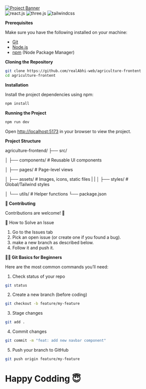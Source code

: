<div align="left">
  <br />
    <a href="https://youtu.be/0fYi8SGA20k?feature=shared" target="_blank">
      <img src="https://github.com/adrianhajdin/project_3D_developer_portfolio/assets/151519281/4722160a-8e61-403f-a905-728feae1f7e6" alt="Project Banner">
    </a>
  <br />

  <div>
    <img src="https://img.shields.io/badge/-React_JS-black?style=for-the-badge&logoColor=white&logo=react&color=61DAFB" alt="react.js" />
    <img src="https://img.shields.io/badge/-Three_JS-black?style=for-the-badge&logoColor=white&logo=threedotjs&color=000000" alt="three.js" />
    <img src="https://img.shields.io/badge/-Tailwind_CSS-black?style=for-the-badge&logoColor=white&logo=tailwindcss&color=06B6D4" alt="tailwindcss" />
  </div>

**Prerequisites**

Make sure you have the following installed on your machine:

- [Git](https://git-scm.com/)
- [Node.js](https://nodejs.org/en)
- [npm](https://www.npmjs.com/) (Node Package Manager)

**Cloning the Repository**

```bash
git clone https://github.com/realAbhi-web/agriculture-frontent
cd agriculture-frontent
```

**Installation**

Install the project dependencies using npm:

```bash
npm install
```

**Running the Project**

```bash
npm run dev
```

Open [http://localhost:5173](http://localhost:5173) in your browser to view the project.

**Project Structure**

agriculture-frontend/
├── src/

│   ├── components/   # Reusable UI components

│   ├── pages/        # Page-level views

│   ├── assets/       # Images, icons, static files
|   |
│   ├── styles/       # Global/Tailwind styles

│   └── utils/        # Helper functions
└── package.json

**🤝 Contributing**

Contributions are welcome! 🎉

🐛 How to Solve an Issue

1. Go to the Issues tab
2. Pick an open issue (or create one if you found a bug).
3. make a new branch as described below.
4. Follow it and push it.

**🧑‍💻 Git Basics for Beginners**

Here are the most common commands you’ll need:

1. Check status of your repo
```bash
git status
```
2. Create a new branch (before coding)
```bash
git checkout -b feature/my-feature
```
3. Stage changes
```bash
git add .
```
4. Commit changes
```bash
git commit -m "feat: add new navbar component"
```
5. Push your branch to GitHub
```bash
git push origin feature/my-feature
```

# Happy Codding 😇
